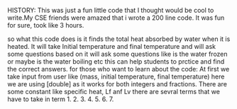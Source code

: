 HISTORY: This was just a fun little code that I thought would be cool to write.My CSE friends were amazed that i wrote a 200 line code. It was fun for sure, took like 3 hours.

so what this code does is it finds the total heat absorbed by water when it is heated. It will take Initial temperature and final temperature and will ask some questions based on it will ask some questions like is the water frozen or maybe is the water boiling etc
this can help students to prctice and find the correct answers.
for those who want to learn about the code:
At first we take input from user like (mass, initial temperature, final temperature) here we are using [double] as it works  for both integers and fractions. There are some constant like specific heat, Lf anf Lv 
there are sevral terms that we have to take in term 
1.
2.
3.
4.
5.
6.
7.
